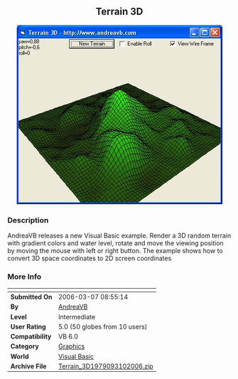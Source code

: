 ﻿<div align="center">

## Terrain 3D

<img src="PIC200631055648384.jpg">
</div>

### Description

AndreaVB releases a new Visual Basic example. Render a 3D random terrain with gradient colors and water level, rotate and move the viewing position by moving the mouse with left or right button. The example shows how to convert 3D space coordinates to 2D screen coordinates
 
### More Info
 


<span>             |<span>
---                |---
**Submitted On**   |2006-03-07 08:55:14
**By**             |[AndreaVB](https://github.com/Planet-Source-Code/PSCIndex/blob/master/ByAuthor/andreavb.md)
**Level**          |Intermediate
**User Rating**    |5.0 (50 globes from 10 users)
**Compatibility**  |VB 6\.0
**Category**       |[Graphics](https://github.com/Planet-Source-Code/PSCIndex/blob/master/ByCategory/graphics__1-46.md)
**World**          |[Visual Basic](https://github.com/Planet-Source-Code/PSCIndex/blob/master/ByWorld/visual-basic.md)
**Archive File**   |[Terrain\_3D1979093102006\.zip](https://github.com/Planet-Source-Code/andreavb-terrain-3d__1-64599/archive/master.zip)








